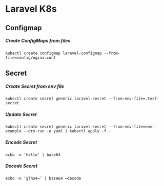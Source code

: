 # Laravel K8s

## Configmap
##### Create ConfigMaps from files
```
kubectl create configmap laravel-configmap --from-file=config/nginx.conf
```

## Secret
##### Create Secret from env file
```
kubectl create secret generic laravel-secret --from-env-file=.test-secret
```

##### Update Secret
```
kubectl create secret generic laravel-secret --from-env-file=env-example --dry-run -o yaml | kubectl apply -f -
```

##### Encode Secret
```
echo -n ‘hello’ | base64
```

##### Decode Secret
```
echo -n ‘glhs4=’ | base64 —decode
```
